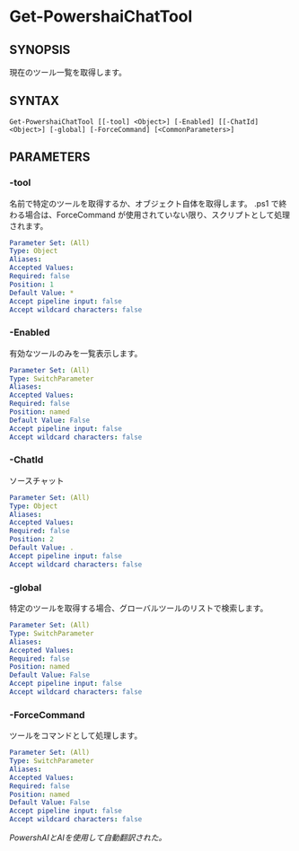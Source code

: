 ﻿---
external help file: powershai-help.xml
schema: 2.0.0
powershai: true
---

# Get-PowershaiChatTool

## SYNOPSIS <!--!= @#Synop !-->
現在のツール一覧を取得します。

## SYNTAX <!--!= @#Syntax !-->

```
Get-PowershaiChatTool [[-tool] <Object>] [-Enabled] [[-ChatId] <Object>] [-global] [-ForceCommand] [<CommonParameters>]
```

## PARAMETERS <!--!= @#Params !-->

### -tool
名前で特定のツールを取得するか、オブジェクト自体を取得します。
.ps1 で終わる場合は、ForceCommand が使用されていない限り、スクリプトとして処理されます。

```yml
Parameter Set: (All)
Type: Object
Aliases: 
Accepted Values: 
Required: false
Position: 1
Default Value: *
Accept pipeline input: false
Accept wildcard characters: false
```

### -Enabled
有効なツールのみを一覧表示します。

```yml
Parameter Set: (All)
Type: SwitchParameter
Aliases: 
Accepted Values: 
Required: false
Position: named
Default Value: False
Accept pipeline input: false
Accept wildcard characters: false
```

### -ChatId
ソースチャット

```yml
Parameter Set: (All)
Type: Object
Aliases: 
Accepted Values: 
Required: false
Position: 2
Default Value: .
Accept pipeline input: false
Accept wildcard characters: false
```

### -global
特定のツールを取得する場合、グローバルツールのリストで検索します。

```yml
Parameter Set: (All)
Type: SwitchParameter
Aliases: 
Accepted Values: 
Required: false
Position: named
Default Value: False
Accept pipeline input: false
Accept wildcard characters: false
```

### -ForceCommand
ツールをコマンドとして処理します。

```yml
Parameter Set: (All)
Type: SwitchParameter
Aliases: 
Accepted Values: 
Required: false
Position: named
Default Value: False
Accept pipeline input: false
Accept wildcard characters: false
```


<!--PowershaiAiDocBlockStart-->
_PowershAIとAIを使用して自動翻訳された。_
<!--PowershaiAiDocBlockEnd-->
